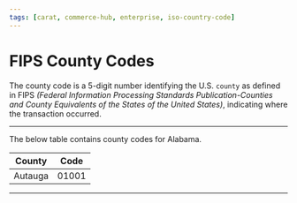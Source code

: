 ```yaml
---
tags: [carat, commerce-hub, enterprise, iso-country-code]
---
```


# FIPS County Codes

The county code is a 5-digit number identifying the U.S. `county` as defined in FIPS *(Federal Information Processing Standards Publication-Counties and County Equivalents of the States of the United States)*, indicating where the transaction occurred.

<!--- https://www.nrcs.usda.gov/wps/portal/nrcs/detail/national/home/?cid=nrcs143_013697 -->

---

<!--
type: tab
title: Alabama
-->

The below table contains county codes for Alabama.

| County | Code |
| ------- | ------- |
| Autauga | 01001 |

<!-- type: tab-end -->

---

